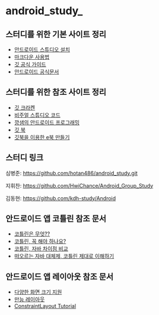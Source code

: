# android_study_

## 스터디를 위한 기본 사이트 정리

- [안드로이드 스튜디오 설치](https://developer.android.com/studio/install?hl=ko)
- [마크다운 사용법](https://gist.github.com/ihoneymon/652be052a0727ad59601)
- [깃 공식 가이드](https://git-scm.com/book/ko/v2)
- [안드로이드 공식문서](https://developer.android.com/guide?hl=ko)
## 스터디를 위한 참조 사이트 정리

- [깃 크라켄](https://www.gitkraken.com/) 
- [비주얼 스튜디오 코드](https://code.visualstudio.com/)
- [깡샘의 안드로이드 프로그래밍](https://github.com/kkangseongyun/kkangs_android_2019)
- [깃 북](https://www.gitbook.com/)
- [깃북을 이용한 e북 만들기](https://advenoh.tistory.com/1)


## 스터디 링크 

심병준: https://github.com/hotan486/android_study.git

지휘찬: https://github.com/HwiChance/Android_Group_Study

김동현: https://github.com/kdh-study/Android

## 안드로이드 앱 코틀린 참조 문서 
- [코틀린은 무엇??](https://velog.io/@hyejineeee/-%EC%BD%94%ED%8B%80%EB%A6%B0-kotlin-%EC%9D%80-%EB%AC%B4%EC%97%87)
- [코틀린, 꼭 해야 하나요?](https://gun0912.tistory.com/81)
- [코틀린, 자바 차이점 비교](https://dev-imaec.tistory.com/m/36?category=723791)
- [떠오르는 자바 대체제, 코틀린 제대로 이해하기](http://www.itworld.co.kr/print/107046)
  
## 안드로이드 앱 레이아웃 참조 문서 
- [다양한 화면 크기 지원](https://developer.android.com/training/multiscreen/screensizes?hl=ko)
- [만능 레이아웃](https://www.charlezz.com/?p=669)
- [ConstraintLayout Tutorial](https://developer.android.com/training/multiscreen/screensizes?hl=ko)


 
